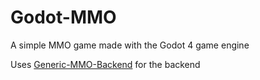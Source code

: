 # Godot-MMO
A simple MMO game made with the Godot 4 game engine

Uses [Generic-MMO-Backend](https://github.com/PanTrakX/Generic-MMO-Backend) for the backend
